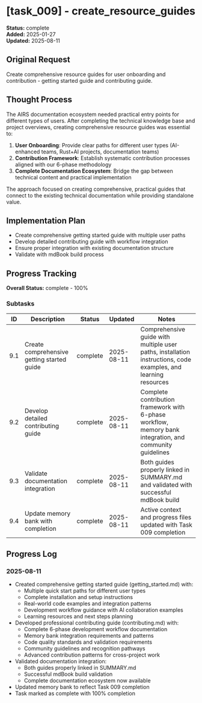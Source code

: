# [task_009] - create_resource_guides

**Status:** complete  
**Added:** 2025-01-27  
**Updated:** 2025-08-11

## Original Request
Create comprehensive resource guides for user onboarding and contribution - getting started guide and contributing guide.

## Thought Process
The AIRS documentation ecosystem needed practical entry points for different types of users. After completing the technical knowledge base and project overviews, creating comprehensive resource guides was essential to:

1. **User Onboarding**: Provide clear paths for different user types (AI-enhanced teams, Rust+AI projects, documentation teams)
2. **Contribution Framework**: Establish systematic contribution processes aligned with our 6-phase methodology
3. **Complete Documentation Ecosystem**: Bridge the gap between technical content and practical implementation

The approach focused on creating comprehensive, practical guides that connect to the existing technical documentation while providing standalone value.

## Implementation Plan
- Create comprehensive getting started guide with multiple user paths
- Develop detailed contributing guide with workflow integration
- Ensure proper integration with existing documentation structure
- Validate with mdBook build process

## Progress Tracking

**Overall Status:** complete - 100%

### Subtasks
| ID | Description | Status | Updated | Notes |
|----|-------------|--------|---------|-------|
| 9.1 | Create comprehensive getting started guide | complete | 2025-08-11 | Comprehensive guide with multiple user paths, installation instructions, code examples, and learning resources |
| 9.2 | Develop detailed contributing guide | complete | 2025-08-11 | Complete contribution framework with 6-phase workflow, memory bank integration, and community guidelines |
| 9.3 | Validate documentation integration | complete | 2025-08-11 | Both guides properly linked in SUMMARY.md and validated with successful mdBook build |
| 9.4 | Update memory bank with completion | complete | 2025-08-11 | Active context and progress files updated with Task 009 completion |

## Progress Log
### 2025-08-11
- Created comprehensive getting started guide (getting_started.md) with:
  - Multiple quick start paths for different user types
  - Complete installation and setup instructions  
  - Real-world code examples and integration patterns
  - Development workflow guidance with AI collaboration examples
  - Learning resources and next steps planning
- Developed professional contributing guide (contributing.md) with:
  - Complete 6-phase development workflow documentation
  - Memory bank integration requirements and patterns
  - Code quality standards and validation requirements
  - Community guidelines and recognition pathways
  - Advanced contribution patterns for cross-project work
- Validated documentation integration:
  - Both guides properly linked in SUMMARY.md
  - Successful mdBook build validation
  - Complete documentation ecosystem now available
- Updated memory bank to reflect Task 009 completion
- Task marked as complete with 100% completion
